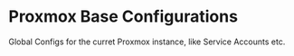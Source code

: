 # Proxmox Base Configurations

Global Configs for the curret Proxmox instance, like Service Accounts etc.